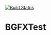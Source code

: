 [![Build Status](https://vrknight.visualstudio.com/bgfx2/_apis/build/status/HarrievG.BGFXTest?branchName=main&jobName=Job)](https://vrknight.visualstudio.com/bgfx2/_build/latest?definitionId=8&branchName=main)
# BGFXTest
